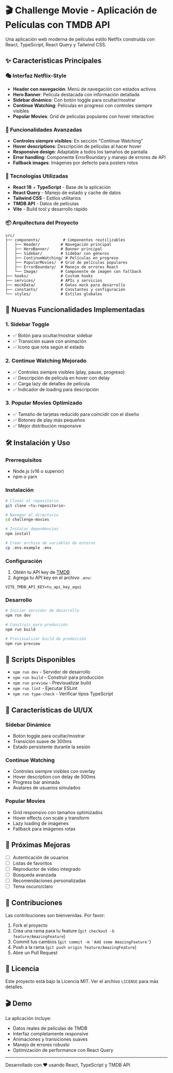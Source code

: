 # 🎬 Challenge Movie - Aplicación de Películas con TMDB API

Una aplicación web moderna de películas estilo Netflix construida con React, TypeScript, React Query y Tailwind CSS.

## ✨ Características Principales

### 🎭 Interfaz Netflix-Style

- **Header con navegación**: Menú de navegación con estados activos
- **Hero Banner**: Película destacada con información detallada
- **Sidebar dinámico**: Con botón toggle para ocultar/mostrar
- **Continue Watching**: Películas en progreso con controles siempre visibles
- **Popular Movies**: Grid de películas populares con hover interactivo

### 🔧 Funcionalidades Avanzadas

- **Controles siempre visibles**: En sección "Continue Watching"
- **Hover descriptions**: Descripción de películas al hacer hover
- **Responsive design**: Adaptable a todos los tamaños de pantalla
- **Error handling**: Componente ErrorBoundary y manejo de errores de API
- **Fallback images**: Imágenes por defecto para posters rotos

### 🚀 Tecnologías Utilizadas

- **React 18** + **TypeScript** - Base de la aplicación
- **React Query** - Manejo de estado y cache de datos
- **Tailwind CSS** - Estilos utilitarios
- **TMDB API** - Datos de películas
- **Vite** - Build tool y desarrollo rápido

### 📦 Arquitectura del Proyecto

```
src/
├── components/          # Componentes reutilizables
│   ├── Header/         # Navegación principal
│   ├── HeroBanner/     # Banner principal
│   ├── Sidebar/        # Sidebar con géneros
│   ├── ContinueWatching/ # Películas en progreso
│   ├── PopularMovies/  # Grid de películas populares
│   ├── ErrorBoundary/  # Manejo de errores React
│   └── Image/          # Componente de imagen con fallback
├── hooks/              # Custom hooks
├── services/           # APIs y servicios
├── mockData/           # Datos mock para desarrollo
├── constants/          # Constantes y configuración
└── styles/             # Estilos globales
```

## 🎯 Nuevas Funcionalidades Implementadas

### 1. Sidebar Toggle

- ✅ Botón para ocultar/mostrar sidebar
- ✅ Transición suave con animación
- ✅ Icono que rota según el estado

### 2. Continue Watching Mejorado

- ✅ Controles siempre visibles (play, pause, progreso)
- ✅ Descripción de película en hover con delay
- ✅ Carga lazy de detalles de película
- ✅ Indicador de loading para descripción

### 3. Popular Movies Optimizado

- ✅ Tamaño de tarjetas reducido para coincidir con el diseño
- ✅ Botones de play más pequeños
- ✅ Mejor distribución responsive

## 🛠️ Instalación y Uso

### Prerrequisitos

- Node.js (v16 o superior)
- npm o yarn

### Instalación

```bash
# Clonar el repositorio
git clone <tu-repositorio>

# Navegar al directorio
cd challenge-movies

# Instalar dependencias
npm install

# Crear archivo de variables de entorno
cp .env.example .env
```

### Configuración

1. Obtén tu API key de [TMDB](https://www.themoviedb.org/settings/api)
2. Agrega tu API key en el archivo `.env`:

```
VITE_TMDB_API_KEY=tu_api_key_aqui
```

### Desarrollo

```bash
# Iniciar servidor de desarrollo
npm run dev

# Construir para producción
npm run build

# Previsualizar build de producción
npm run preview
```

## 🔧 Scripts Disponibles

- `npm run dev` - Servidor de desarrollo
- `npm run build` - Construir para producción
- `npm run preview` - Previsualizar build
- `npm run lint` - Ejecutar ESLint
- `npm run type-check` - Verificar tipos TypeScript

## 🎨 Características de UI/UX

### Sidebar Dinámico

- Botón toggle para ocultar/mostrar
- Transición suave de 300ms
- Estado persistente durante la sesión

### Continue Watching

- Controles siempre visibles con overlay
- Hover description con delay de 500ms
- Progress bar animada
- Avatares de usuarios simulados

### Popular Movies

- Grid responsivo con tamaños optimizados
- Hover effects con scale y transform
- Lazy loading de imágenes
- Fallback para imágenes rotas

## 🚀 Próximas Mejoras

- [ ] Autenticación de usuarios
- [ ] Listas de favoritos
- [ ] Reproductor de video integrado
- [ ] Búsqueda avanzada
- [ ] Recomendaciones personalizadas
- [ ] Tema oscuro/claro

## 🤝 Contribuciones

Las contribuciones son bienvenidas. Por favor:

1. Fork el proyecto
2. Crea una rama para tu feature (`git checkout -b feature/AmazingFeature`)
3. Commit tus cambios (`git commit -m 'Add some AmazingFeature'`)
4. Push a la rama (`git push origin feature/AmazingFeature`)
5. Abre un Pull Request

## 📄 Licencia

Este proyecto está bajo la Licencia MIT. Ver el archivo `LICENSE` para más detalles.

## 🎬 Demo

La aplicación incluye:

- Datos reales de películas de TMDB
- Interfaz completamente responsive
- Animaciones y transiciones suaves
- Manejo de errores robusto
- Optimización de performance con React Query

---

Desarrollado con ❤️ usando React, TypeScript y TMDB API
